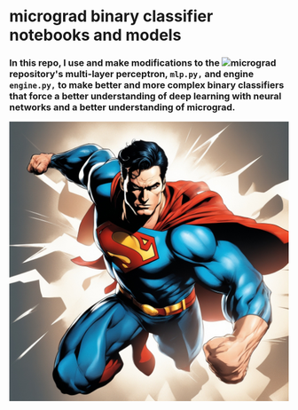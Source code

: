 # micrograd binary classifier notebooks and models

### In this repo, I use and make modifications to the ![micrograd](github.com/mattsankner/micrograd) repository's multi-layer perceptron, ```mlp.py,``` and engine ```engine.py,``` to make better and more complex binary classifiers that force a better understanding of deep learning with neural networks and a better understanding of micrograd. 

![](images/superman.jpeg)
